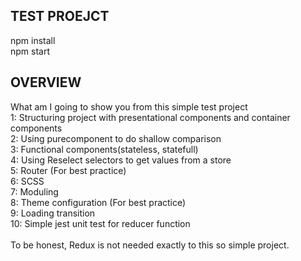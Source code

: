 ## TEST PROEJCT

npm install <br/>
npm start <br/>

## OVERVIEW

What am I going to show you from this simple test project <br/>
1: Structuring project with presentational components and container components <br/>
2: Using purecomponent to do shallow comparison <br/>
3: Functional components(stateless, statefull) <br/>
4: Using Reselect selectors to get values from a store <br/>
5: Router (For best practice) <br/>
6: SCSS <br/>
7: Moduling <br/>
8: Theme configuration (For best practice) <br/>
9: Loading transition <br/>
10: Simple jest unit test for reducer function <br/>
<br/>
To be honest, Redux is not needed exactly to this so simple project. <br/>
